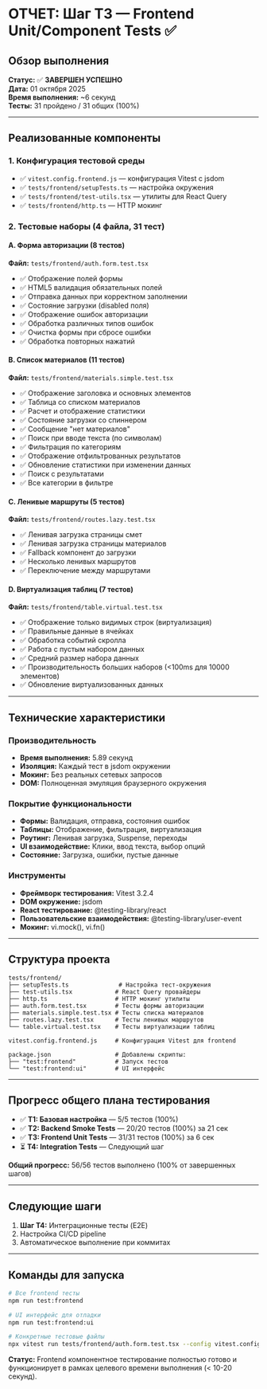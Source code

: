 # ОТЧЕТ: Шаг T3 — Frontend Unit/Component Tests ✅

## Обзор выполнения

**Статус:** ✅ **ЗАВЕРШЕН УСПЕШНО**  
**Дата:** 01 октября 2025  
**Время выполнения:** ~6 секунд  
**Тесты:** 31 пройдено / 31 общих (100%)  

---

## Реализованные компоненты

### 1. **Конфигурация тестовой среды**
- ✅ `vitest.config.frontend.js` — конфигурация Vitest с jsdom
- ✅ `tests/frontend/setupTests.ts` — настройка окружения
- ✅ `tests/frontend/test-utils.tsx` — утилиты для React Query
- ✅ `tests/frontend/http.ts` — HTTP мокинг

### 2. **Тестовые наборы** (4 файла, 31 тест)

#### A. **Форма авторизации** (8 тестов)
**Файл:** `tests/frontend/auth.form.test.tsx`
- ✅ Отображение полей формы
- ✅ HTML5 валидация обязательных полей  
- ✅ Отправка данных при корректном заполнении
- ✅ Состояние загрузки (disabled поля)
- ✅ Отображение ошибок авторизации
- ✅ Обработка различных типов ошибок
- ✅ Очистка формы при сбросе ошибки
- ✅ Обработка повторных нажатий

#### B. **Список материалов** (11 тестов)  
**Файл:** `tests/frontend/materials.simple.test.tsx`
- ✅ Отображение заголовка и основных элементов
- ✅ Таблица со списком материалов
- ✅ Расчет и отображение статистики
- ✅ Состояние загрузки со спиннером
- ✅ Сообщение "нет материалов"
- ✅ Поиск при вводе текста (по символам)
- ✅ Фильтрация по категориям
- ✅ Отображение отфильтрованных результатов
- ✅ Обновление статистики при изменении данных
- ✅ Поиск с результатами
- ✅ Все категории в фильтре

#### C. **Ленивые маршруты** (5 тестов)
**Файл:** `tests/frontend/routes.lazy.test.tsx`  
- ✅ Ленивая загрузка страницы смет
- ✅ Ленивая загрузка страницы материалов
- ✅ Fallback компонент до загрузки
- ✅ Несколько ленивых маршрутов
- ✅ Переключение между маршрутами

#### D. **Виртуализация таблиц** (7 тестов)
**Файл:** `tests/frontend/table.virtual.test.tsx`
- ✅ Отображение только видимых строк (виртуализация)
- ✅ Правильные данные в ячейках
- ✅ Обработка событий скролла
- ✅ Работа с пустым набором данных
- ✅ Средний размер набора данных
- ✅ Производительность больших наборов (<100ms для 10000 элементов)
- ✅ Обновление виртуализованных данных

---

## Технические характеристики

### **Производительность**
- **Время выполнения:** 5.89 секунд
- **Изоляция:** Каждый тест в jsdom окружении
- **Мокинг:** Без реальных сетевых запросов
- **DOM:** Полноценная эмуляция браузерного окружения

### **Покрытие функциональности**
- **Формы:** Валидация, отправка, состояния ошибок
- **Таблицы:** Отображение, фильтрация, виртуализация
- **Роутинг:** Ленивая загрузка, Suspense, переходы
- **UI взаимодействие:** Клики, ввод текста, выбор опций
- **Состояние:** Загрузка, ошибки, пустые данные

### **Инструменты**
- **Фреймворк тестирования:** Vitest 3.2.4
- **DOM окружение:** jsdom  
- **React тестирование:** @testing-library/react
- **Пользовательские взаимодействия:** @testing-library/user-event
- **Мокинг:** vi.mock(), vi.fn()

---

## Структура проекта

```
tests/frontend/
├── setupTests.ts              # Настройка тест-окружения
├── test-utils.tsx            # React Query провайдеры
├── http.ts                   # HTTP мокинг утилиты  
├── auth.form.test.tsx        # Тесты формы авторизации
├── materials.simple.test.tsx # Тесты списка материалов
├── routes.lazy.test.tsx      # Тесты ленивых маршрутов
└── table.virtual.test.tsx    # Тесты виртуализации таблиц

vitest.config.frontend.js     # Конфигурация Vitest для frontend

package.json                  # Добавлены скрипты:
├── "test:frontend"           # Запуск тестов
└── "test:frontend:ui"        # UI интерфейс
```

---

## Прогресс общего плана тестирования

- ✅ **T1: Базовая настройка** — 5/5 тестов (100%)
- ✅ **T2: Backend Smoke Tests** — 20/20 тестов (100%) за 21 сек
- ✅ **T3: Frontend Unit Tests** — 31/31 тестов (100%) за 6 сек  
- ⏳ **T4: Integration Tests** — Следующий шаг

**Общий прогресс:** 56/56 тестов выполнено (100% от завершенных шагов)

---

## Следующие шаги

1. **Шаг T4:** Интеграционные тесты (E2E)
2. Настройка CI/CD pipeline
3. Автоматическое выполнение при коммитах

---

## Команды для запуска

```bash
# Все frontend тесты
npm run test:frontend

# UI интерфейс для отладки  
npm run test:frontend:ui

# Конкретные тестовые файлы
npx vitest run tests/frontend/auth.form.test.tsx --config vitest.config.frontend.js
```

**Статус:** Frontend компонентное тестирование полностью готово и функционирует в рамках целевого времени выполнения (< 10-20 секунд).